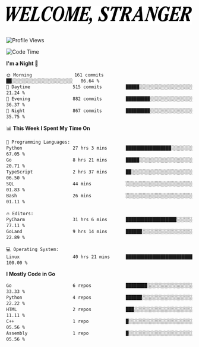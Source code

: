 <div>
  <picture>
    <source media="(prefers-color-scheme: dark)" srcset="./headers/welcome_white.png">
    <img alt="WELCOME, STRANGER" src="./headers/welcome.png" width="500">
  </picture>
</div>

<br>

![Profile Views](https://komarev.com/ghpvc/?username=darleet&color=blue)

<!--START_SECTION:waka-->
![Code Time](http://img.shields.io/badge/Code%20Time-349%20hrs%201%20min-blue)

**I'm a Night 🦉** 

```text
🌞 Morning                161 commits         ██░░░░░░░░░░░░░░░░░░░░░░░   06.64 % 
🌆 Daytime                515 commits         █████░░░░░░░░░░░░░░░░░░░░   21.24 % 
🌃 Evening                882 commits         █████████░░░░░░░░░░░░░░░░   36.37 % 
🌙 Night                  867 commits         █████████░░░░░░░░░░░░░░░░   35.75 % 
```


📊 **This Week I Spent My Time On** 

```text
💬 Programming Languages: 
Python                   27 hrs 3 mins       █████████████████░░░░░░░░   67.05 % 
Go                       8 hrs 21 mins       █████░░░░░░░░░░░░░░░░░░░░   20.71 % 
TypeScript               2 hrs 37 mins       ██░░░░░░░░░░░░░░░░░░░░░░░   06.50 % 
SQL                      44 mins             ░░░░░░░░░░░░░░░░░░░░░░░░░   01.83 % 
Bash                     26 mins             ░░░░░░░░░░░░░░░░░░░░░░░░░   01.11 % 

🔥 Editors: 
PyCharm                  31 hrs 6 mins       ███████████████████░░░░░░   77.11 % 
GoLand                   9 hrs 14 mins       ██████░░░░░░░░░░░░░░░░░░░   22.89 % 

💻 Operating System: 
Linux                    40 hrs 21 mins      █████████████████████████   100.00 % 
```

**I Mostly Code in Go** 

```text
Go                       6 repos             ████████░░░░░░░░░░░░░░░░░   33.33 % 
Python                   4 repos             ██████░░░░░░░░░░░░░░░░░░░   22.22 % 
HTML                     2 repos             ███░░░░░░░░░░░░░░░░░░░░░░   11.11 % 
C++                      1 repo              █░░░░░░░░░░░░░░░░░░░░░░░░   05.56 % 
Assembly                 1 repo              █░░░░░░░░░░░░░░░░░░░░░░░░   05.56 % 
```




<!--END_SECTION:waka-->
